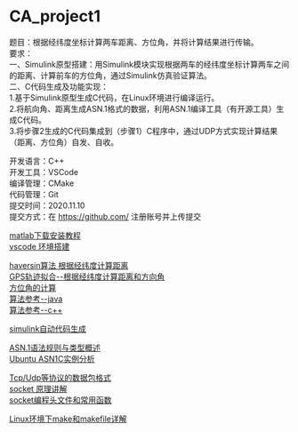 # CA_project1

题目：根据经纬度坐标计算两车距离、方位角，并将计算结果进行传输。  
要求：  
一、Simulink原型搭建：用Simulink模块实现根据两车的经纬度坐标计算两车之间的距离、计算前车的方位角，通过Simulink仿真验证算法。  
二、C代码生成及功能实现：  
1.基于Simulink原型生成C代码，在Linux环境进行编译运行。  
2.将航向角、距离生成ASN.1格式的数据，利用ASN.1编译工具（有开源工具）生成C代码。  
3.将步骤2生成的C代码集成到（步骤1）C程序中，通过UDP方式实现计算结果（距离、方位角）自发、自收。  

开发语言：C++  
开发工具：VSCode  
编译管理：CMake  
代码管理：Git  
提交时间：2020.11.10  
提交方式：在 https://github.com/ 注册账号并上传提交  

[matlab下载安装教程](http://www.360doc.com/content/16/1005/11/27698033_595899862.shtml)  
[vscode 环境搭建](https://www.cnblogs.com/baihualiaoluan/p/10661669.html)  
  
[haversin算法 根据经纬度计算距离](https://www.cnblogs.com/zhoug2020/p/8993750.html)  
[GPS轨迹拟合--根据经纬度计算距离和方向角](https://blog.csdn.net/qq_39609900/article/details/85109265)  
[方位角的计算](https://wenku.baidu.com/view/ceec18c303768e9951e79b89680203d8cf2f6ac0.html)  
[算法参考--java](https://www.cnblogs.com/leejuan/p/5552460.html)  
[算法参考--c++](https://blog.csdn.net/yugemengjing/article/details/96708834)  
  
[simulink自动代码生成](https://blog.csdn.net/weixin_41695564/article/details/80751543)  
  
[ASN.1语法规则与类型概述](https://blog.csdn.net/mao834099514/article/details/109074661)  
[Ubuntu ASN1C实例分析](https://blog.csdn.net/hunzhangzui9837/article/details/85282923)  
  
[Tcp/Udp等协议的数据包格式](https://blog.csdn.net/kallen_ding/article/details/38490233)  
[socket 原理讲解](https://blog.csdn.net/pashanhu6402/article/details/96428887)  
[socket编程头文件和常用函数](https://blog.csdn.net/xsl1990/article/details/8270759)  
  
[Linux环境下make和makefile详解](https://www.cnblogs.com/skyofbitbit/p/3651380.html)  
 
